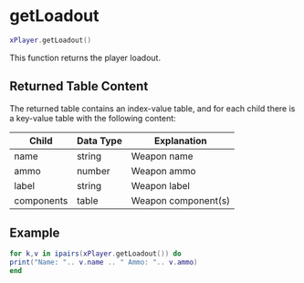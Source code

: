 # getLoadout

```lua
xPlayer.getLoadout()
```

This function returns the player loadout.

## Returned Table Content

The returned table contains an index-value table, and for each child there is a key-value table with the following content:

| Child      | Data Type | Explanation         |
|------------|-----------|---------------------|
| name       | string    | Weapon name         |
| ammo       | number    | Weapon ammo         |
| label      | string    | Weapon label        |
| components | table     | Weapon component(s) |

## Example

```lua
for k,v in ipairs(xPlayer.getLoadout()) do
print("Name: ".. v.name .. " Ammo: ".. v.ammo)
end
```
